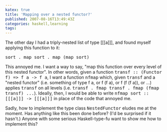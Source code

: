 ```yaml
---
katex: true
title: 'Mapping over a nested functor?'
published: 2007-08-16T13:49:43Z
categories: haskell,learning
tags: 
---
```


The other day I had a triply-nested list of type [[[a]]], and found myself applying this function to it:
<pre>
sort . map sort . map (map sort)</pre>
This annoyed me.  I want a way to say, "map this function over every level of this nested functor".  In other words, given a function <tt>transf :: (Functor f) =&gt; f a -&gt; f a</tt>, I want a function <tt>nfmap</tt> which, given <tt>transf</tt> and a "nested functor" (i.e. something of type f a, or f (f a), or f (f (f a)), or ...) applies <tt>transf</tt> on all levels (i.e. <tt>transf . fmap transf . fmap (fmap transf) ...</tt>). Ideally, then, I would be able to write <tt>nfmap sort :: [[[a]]] -&gt; [[[a]]]</tt> in place of the code that annoyed me.

Sadly, how to implement the type class <tt>NestedFunctor</tt> eludes me at the moment.  Has anything like this been done before? (I'd be surprised if it hasn't.)  Anyone with some serious Haskell-type-fu want to show me how to implement this?

